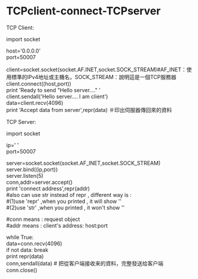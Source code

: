 # TCPclient-connect-TCPserver


TCP Client:<br>

import socket<br>

host='0.0.0.0'<br>
port=50007<br>

client=socket.socket(socket.AF.INET,socket.SOCK_STREAM)#AF_INET：使用標準的IPv4地址或主機名，SOCK_STREAM：說明這是一個TCP服務器<br>
client.connect((host,port))<br>
print 'Ready to send "Hello server...." '<br>
client.sendall('Hello server.... I am client')<br>
data=client.recv(4096)<br>
print 'Accept data from server',repr(data) ＃印出伺服器傳回來的資料<br>




TCP Server:<br>

import socket<br>

ip=' '<br>
port=50007<br>

server=socket.socket(socket.AF_INET,socket.SOCK_STREAM)<br>
server.bind((ip,port))<br>
server.listen(5)<br>
conn,addr=server.accept()<br>
print 'connect address',repr(addr)<br>
#also can use str instead of repr , different way is : <br>
#(1)use 'repr' ,when you printed , it will show ''<br>
#(2)use 'str'  ,when you printed , it won't show ''<br>

#conn means : request object <br>
#addr means : client's address:  host:port<br>

while True:<br>
  data=conn.recv(4096)<br>
  if not data: break<br>
  print repr(data)<br>
  conn,sendall(data) # 把從客户端接收来的資料，完整發送给客户端<br>
conn.close()<br>
  





